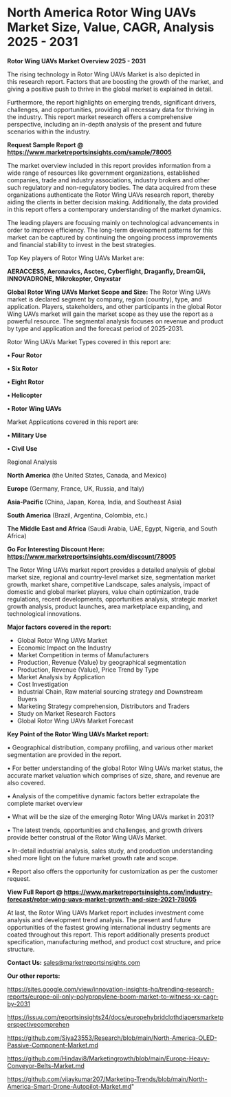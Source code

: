# North America Rotor Wing UAVs Market Size, Value, CAGR, Analysis 2025 - 2031

<Strong> Rotor Wing UAVs Market Overview 2025 - 2031</strong>

The rising technology in Rotor Wing UAVs Market is also depicted in this research report. Factors that are boosting the growth of the market, and giving a positive push to thrive in the global market is explained in detail.

Furthermore, the report highlights on emerging trends, significant drivers, challenges, and opportunities, providing all necessary data for thriving in the industry. This report market research offers a comprehensive perspective, including an in-depth analysis of the present and future scenarios within the industry.

<strong>Request Sample Report @ <a href=https://www.marketreportsinsights.com/sample/78005>https://www.marketreportsinsights.com/sample/78005</a></strong>

The market overview included in this report provides information from a wide range of resources like government organizations, established companies, trade and industry associations, industry brokers and other such regulatory and non-regulatory bodies. The data acquired from these organizations authenticate the Rotor Wing UAVs research report, thereby aiding the clients in better decision making. Additionally, the data provided in this report offers a contemporary understanding of the market dynamics.

The leading players are focusing mainly on technological advancements in order to improve efficiency. The long-term development patterns for this market can be captured by continuing the ongoing process improvements and financial stability to invest in the best strategies.

Top Key players of Rotor Wing UAVs Market are:

<strong>AERACCESS, Aeronavics, Asctec, Cyberflight, Draganfly, DreamQii, INNOVADRONE, Mikrokopter, Onyxstar</strong>

<strong><b>Global Rotor Wing UAVs Market Scope and Size:</b></strong>
The Rotor Wing UAVs market is declared segment by company, region (country), type, and application. Players, stakeholders, and other participants in the global Rotor Wing UAVs market will gain the market scope as they use the report as a powerful resource. The segmental analysis focuses on revenue and product by type and application and the forecast period of 2025-2031.

Rotor Wing UAVs Market Types covered in this report are:

<strong>• Four Rotor

• Six Rotor

• Eight Rotor

• Helicopter

• Rotor Wing UAVs</strong>

Market Applications covered in this report are:

<strong>• Military Use

• Civil Use</strong> 

Regional Analysis

<strong>North America</strong> (the United States, Canada, and Mexico)

<strong>Europe</strong> (Germany, France, UK, Russia, and Italy)

<strong>Asia-Pacific</strong> (China, Japan, Korea, India, and Southeast Asia)

<strong>South America</strong> (Brazil, Argentina, Colombia, etc.)

<strong>The Middle East and Africa</strong> (Saudi Arabia, UAE, Egypt, Nigeria, and South Africa)

<strong>Go For Interesting Discount Here: <a href=https://www.marketreportsinsights.com/discount/78005>https://www.marketreportsinsights.com/discount/78005</a></strong>

The Rotor Wing UAVs market report provides a detailed analysis of global market size, regional and country-level market size, segmentation market growth, market share, competitive Landscape, sales analysis, impact of domestic and global market players, value chain optimization, trade regulations, recent developments, opportunities analysis, strategic market growth analysis, product launches, area marketplace expanding, and technological innovations.

<strong><b>Major factors covered in the report:</b></strong>
<ul>
  <li>Global Rotor Wing UAVs Market </li>
  <li>Economic Impact on the Industry</li>
  <li>Market Competition in terms of Manufacturers</li>
  <li>Production, Revenue (Value) by geographical segmentation</li>
  <li>Production, Revenue (Value), Price Trend by Type</li>
  <li>Market Analysis by Application</li>
  <li>Cost Investigation</li>
  <li>Industrial Chain, Raw material sourcing strategy and Downstream Buyers</li>
  <li>Marketing Strategy comprehension, Distributors and Traders</li>
  <li>Study on Market Research Factors</li>
  <li>Global Rotor Wing UAVs Market Forecast</li>
</ul>

<strong><b>Key Point of the Rotor Wing UAVs Market report:</b></strong>

• Geographical distribution, company profiling, and various other market segmentation are provided in the report.

• For better understanding of the global Rotor Wing UAVs market status, the accurate market valuation which comprises of size, share, and revenue are also covered.

• Analysis of the competitive dynamic factors better extrapolate the complete market overview

• What will be the size of the emerging Rotor Wing UAVs market in 2031?

• The latest trends, opportunities and challenges, and growth drivers provide better construal of the Rotor Wing UAVs Market.

• In-detail industrial analysis, sales study, and production understanding shed more light on the future market growth rate and scope.

• Report also offers the opportunity for customization as per the customer request.

<strong><b>View Full Report @ <a href=https://www.marketreportsinsights.com/industry-forecast/rotor-wing-uavs-market-growth-and-size-2021-78005>https://www.marketreportsinsights.com/industry-forecast/rotor-wing-uavs-market-growth-and-size-2021-78005</a></b></strong>


At last, the Rotor Wing UAVs Market report includes investment come analysis and development trend analysis. The present and future opportunities of the fastest growing international industry segments are coated throughout this report. This report additionally presents product specification, manufacturing method, and product cost structure, and price structure.

<strong>Contact Us:</strong>
sales@marketreportsinsights.com

<strong>Our other reports:</strong>

<a href=https://sites.google.com/view/innovation-insights-hq/trending-research-reports/europe-oil-only-polypropylene-boom-market-to-witness-xx-cagr-by-2031>https://sites.google.com/view/innovation-insights-hq/trending-research-reports/europe-oil-only-polypropylene-boom-market-to-witness-xx-cagr-by-2031</a>

<a href=https://issuu.com/reportsinsights24/docs/europehybridclothdiapersmarketperspectivecomprehen>https://issuu.com/reportsinsights24/docs/europehybridclothdiapersmarketperspectivecomprehen</a>

<a href=https://github.com/Siya23553/Research/blob/main/North-America-OLED-Passive-Component-Market.md>https://github.com/Siya23553/Research/blob/main/North-America-OLED-Passive-Component-Market.md</a>

<a href=https://github.com/Hindavi8/Marketingrowth/blob/main/Europe-Heavy-Conveyor-Belts-Market.md>https://github.com/Hindavi8/Marketingrowth/blob/main/Europe-Heavy-Conveyor-Belts-Market.md</a>

<a href=https://github.com/vijaykumar207/Marketing-Trends/blob/main/North-America-Smart-Drone-Autopilot-Market.md>https://github.com/vijaykumar207/Marketing-Trends/blob/main/North-America-Smart-Drone-Autopilot-Market.md</a>"
